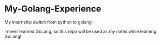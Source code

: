 # My-Golang-Experience

My internship switch from python to golang!

I never learned GoLang, so this repo will be used as my notes while learning GoLang!